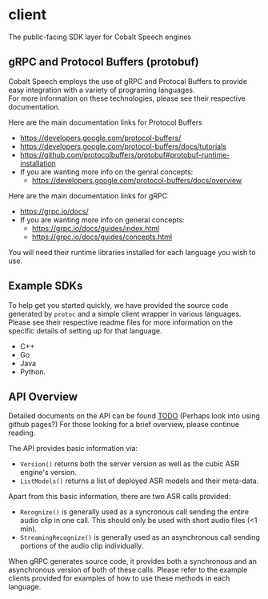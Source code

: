 # client
The public-facing SDK layer for Cobalt Speech engines

## gRPC and Protocol Buffers (protobuf)

Cobalt Speech employs the use of gRPC and Protocal Buffers to provide easy integration with a variety of programing languages.  
For more information on these technologies, please see their respective documentation.

Here are the main documentation links for Protocol Buffers
* https://developers.google.com/protocol-buffers/
* https://developers.google.com/protocol-buffers/docs/tutorials
* https://github.com/protocolbuffers/protobuf#protobuf-runtime-installation
* If you are wanting more info on the genral concepts:
  * https://developers.google.com/protocol-buffers/docs/overview

Here are the main documentation links for gRPC
* https://grpc.io/docs/
* If you are wanting more info on general concepts:
  * https://grpc.io/docs/guides/index.html
  * https://grpc.io/docs/guides/concepts.html

You will need their runtime libraries installed for each language you wish to use.

## Example SDKs

To help get you started quickly, we have provided the source code generated by `protoc` and a simple client wrapper in various languages.
Please see their respective readme files for more information on the specific details of setting up for that language.

* C++
* Go
* Java
* Python.

## API Overview

Detailed documents on the API can be found [TODO](./) (Perhaps look into using github pages?)  For those looking for a brief overview, please continue reading.

The API provides basic information via:
  * `Version()` returns both the server version as well as the cubic ASR engine's version.
  * `ListModels()` returns a list of deployed ASR models and their meta-data.

Apart from this basic information, there are two ASR calls provided:
  * `Recognize()` is generally used as a syncronous call sending the entire audio clip in one call.  This should only be used with short audio files (<1 min). 
  * `StreamingRecognize()` is generally used as an asynchronous call sending portions of the audio clip individually.

When gRPC generates source code, it provides both a synchronous and an asynchronous version of both of these calls.  Please refer to the example clients provided for examples of how to use these methods in each language.
